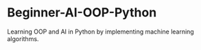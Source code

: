 # Beginner-AI-OOP-Python
Learning OOP and AI in Python by implementing machine learning algorithms.
